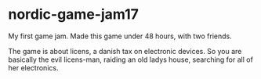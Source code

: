 # nordic-game-jam17
My first game jam. Made this game under 48 hours, with two friends.

The game is about licens, a danish tax on electronic devices. So you are basically the evil licens-man,
raiding an old ladys house, searching for all of her electronics.
